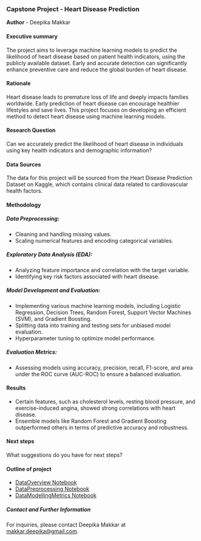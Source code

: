 ### Capstone Project - Heart Disease Prediction

**Author** - Deepika Makkar

#### Executive summary

The project aims to leverage machine learning models to predict the likelihood of heart disease based on patient health indicators, using the publicly available dataset. Early and accurate detection can significantly enhance preventive care and reduce the global burden of heart disease.

#### Rationale
Heart disease leads to premature loss of life and deeply impacts families worldwide. Early prediction of heart disease can encourage healthier lifestyles and save lives. This project focuses on developing an efficient method to detect heart disease using machine learning models.

#### Research Question
Can we accurately predict the likelihood of heart disease in individuals using key health indicators and demographic information?

#### Data Sources
The data for this project will be sourced from the Heart Disease Prediction Dataset on Kaggle, which contains clinical data related to cardiovascular health factors.

#### Methodology
##### Data Preprocessing:
- Cleaning and handling missing values.
- Scaling numerical features and encoding categorical variables.
  
##### Exploratory Data Analysis (EDA):
- Analyzing feature importance and correlation with the target variable.
- Identifying key risk factors associated with heart disease.

##### Model Development and Evaluation:
- Implementing various machine learning models, including Logistic Regression, Decision Trees, Random Forest, Support Vector Machines (SVM), and Gradient Boosting.
- Splitting data into training and testing sets for unbiased model evaluation.
- Hyperparameter tuning to optimize model performance.

##### Evaluation Metrics:
- Assessing models using accuracy, precision, recall, F1-score, and area under the ROC curve (AUC-ROC) to ensure a balanced evaluation.

#### Results
- Certain features, such as cholesterol levels, resting blood pressure, and exercise-induced angina, showed strong correlations with heart disease.
- Ensemble models like Random Forest and Gradient Boosting outperformed others in terms of predictive accuracy and robustness.

#### Next steps
What suggestions do you have for next steps?

#### Outline of project

- [DataOverview Notebook](https://github.com/deepikamakkar/ComparingClassifiers/blob/main/notebooks/DataOverview.ipynb)
- [DataPreprocessing Notebook](https://github.com/deepikamakkar/CapstoneProject/blob/main/notebooks/DataPreProcessing.ipynb)
- [DataModellingMetrics Notebook]()


##### Contact and Further Information
For inquiries, please contact Deepika Makkar at makkar.deepika@gmail.com.
